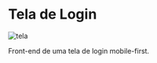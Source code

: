 # Tela de Login

![tela](https://user-images.githubusercontent.com/12296364/40745187-2d96a926-642d-11e8-8c6a-672b341d8cc6.png)

Front-end de uma tela de login mobile-first.
